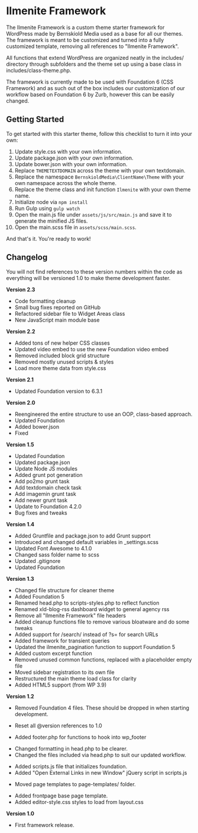 # Ilmenite Framework

The Ilmenite Framework is a custom theme starter framework for WordPress made by Bernskiold Media used as a base for all our themes. The framework is meant to be customized and turned into a fully customized template, removing all references to "Ilmenite Framework".

All functions that extend WordPress are organized neatly in the includes/ directory through subfolders and the theme set up using a base class in includes/class-theme.php.

The framework is currently made to be used with Foundation 6 (CSS Framework) and as such out of the box includes our customization of our workflow based on Foundation 6 by Zurb, however this can be easily changed.

## Getting Started
To get started with this starter theme, follow this checklist to turn it into your own:

1. Update style.css with your own information.
2. Update package.json with your own information.
3. Update bower.json with your own information.
4. Replace `THEMETEXTDOMAIN` across the theme with your own textdomain.
5. Replace the namespace `BernskioldMedia\ClientName\Theme` with your own namespace across the whole theme.
6. Replace the theme class and init function `Ilmenite` with your own theme name.
6. Initialize node via `npm install`
7. Run Gulp using `gulp watch`
8. Open the main.js file under `assets/js/src/main.js` and save it to generate the minified JS files.
9. Open the main.scss file in `assets/scss/main.scss`.

And that's it. You're ready to work!

## Changelog
You will not find references to these version numbers within the code as everything will be versioned 1.0 to make theme development faster.

**Version 2.3**
* Code formatting cleanup
* Small bug fixes reported on GitHub
* Refactored sidebar file to Widget Areas class
* New JavaScript main module base

**Version 2.2**
* Added tons of new helper CSS classes
* Updated video embed to use the new Foundation video embed
* Removed included block grid structure
* Removed mostly unused scripts & styles
* Load more theme data from style.css

**Version 2.1**
* Updated Foundation version to 6.3.1

**Version 2.0**
* Reengineered the entire structure to use an OOP, class-based approach.
* Updated Foundation
* Added bower.json
* Fixed

**Version 1.5**
* Updated Foundation
* Updated package.json
* Update Node JS modules
* Added grunt pot generation
* Add po2mo grunt task
* Add textdomain check task
* Add imagemin grunt task
* Add newer grunt task
* Update to Foundation 4.2.0
* Bug fixes and tweaks

**Version 1.4**
* Added Gruntfile and package.json to add Grunt support
* Introduced and changed default variables in _settings.scss
* Updated Font Awesome to 4.1.0
* Changed sass folder name to scss
* Updated .gitignore
* Updated Foundation

**Version 1.3**
* Changed file structure for cleaner theme
* Added Foundation 5
* Renamed head.php to scripts-styles.php to reflect function
* Renamed xld-blog-rss dashboard widget to general agency rss
* Remove all "Ilmenite Framework" file headers
* Added cleanup functions file to remove various bloatware and do some tweaks
* Added support for /search/ instead of ?s= for search URLs
* Added framework for transient queries
* Updated the ilmenite_pagination function to support Foundation 5
* Added custom excerpt function
* Removed unused common functions, replaced with a placeholder empty file
* Moved sidebar registration to its own file
* Restructured the main theme load class for clarity
* Added HTML5 support (from WP 3.9)

**Version 1.2**
- Removed Foundation 4 files. These should be dropped in when starting development.
* Reset all @version references to 1.0
+ Added footer.php for functions to hook into wp_footer
* Changed formatting in head.php to be clearer.
* Changed the files included via head.php to suit our updated workflow.
+ Added scripts.js file that initializes foundation.
+ Added "Open External Links in new Window" jQuery script in scripts.js
* Moved page templates to page-templates/ folder.
+ Added frontpage base page template.
+ Added editor-style.css styles to load from layout.css

**Version 1.0**
* First framework release.